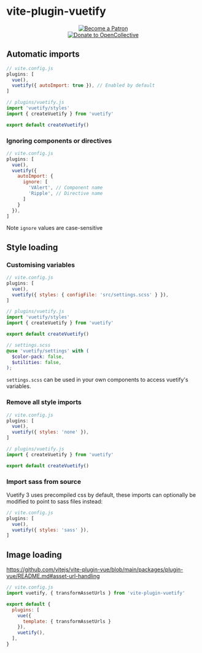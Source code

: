 # vite-plugin-vuetify

<div align="center">
  <a href="https://www.patreon.com/kaelwd">
    <img src="https://c5.patreon.com/external/logo/become_a_patron_button.png" alt="Become a Patron" />
  </a>
  <br>
  <a href="https://opencollective.com/vuetify">
    <img src="https://opencollective.com/static/images/become_sponsor.svg" alt="Donate to OpenCollective">
  </a>
</div>

## Automatic imports
```js
// vite.config.js
plugins: [
  vue(),
  vuetify({ autoImport: true }), // Enabled by default
]
```
```js
// plugins/vuetify.js
import 'vuetify/styles'
import { createVuetify } from 'vuetify'

export default createVuetify()
```

### Ignoring components or directives
```js
// vite.config.js
plugins: [
  vue(),
  vuetify({ 
    autoImport: {
      ignore: [
        'VAlert', // Component name
        'Ripple', // Directive name
      ]
    }
  }), 
]
```
Note `ignore` values are case-sensitive

## Style loading
### Customising variables
```js
// vite.config.js
plugins: [
  vue(),
  vuetify({ styles: { configFile: 'src/settings.scss' } }),
]
```
```js
// plugins/vuetify.js
import 'vuetify/styles'
import { createVuetify } from 'vuetify'

export default createVuetify()
```
```scss
// settings.scss
@use 'vuetify/settings' with (
  $color-pack: false,
  $utilities: false,
);
```

`settings.scss` can be used in your own components to access vuetify's variables.

### Remove all style imports
```js
// vite.config.js
plugins: [
  vue(),
  vuetify({ styles: 'none' }),
]
```
```js
// plugins/vuetify.js
import { createVuetify } from 'vuetify'

export default createVuetify()
```

### Import sass from source
Vuetify 3 uses precompiled css by default, these imports can optionally be modified to point to sass files instead:

```js
// vite.config.js
plugins: [
  vue(),
  vuetify({ styles: 'sass' }),
]
```

## Image loading

https://github.com/vitejs/vite-plugin-vue/blob/main/packages/plugin-vue/README.md#asset-url-handling

```js
// vite.config.js
import vuetify, { transformAssetUrls } from 'vite-plugin-vuetify'

export default {
  plugins: [
    vue({ 
      template: { transformAssetUrls }
    }),
    vuetify(),
  ],
}
```

